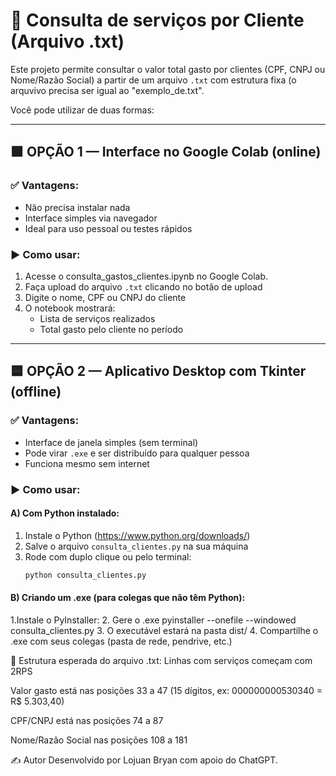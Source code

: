 # 🧾 Consulta de serviços por Cliente (Arquivo .txt)

Este projeto permite consultar o valor total gasto por clientes (CPF, CNPJ ou Nome/Razão Social) a partir de um arquivo `.txt` com estrutura fixa (o arquvivo precisa ser igual ao "exemplo_de.txt".

Você pode utilizar de duas formas:

---

## 🟩 OPÇÃO 1 — Interface no Google Colab (online)

### ✅ Vantagens:
- Não precisa instalar nada
- Interface simples via navegador
- Ideal para uso pessoal ou testes rápidos

### ▶️ Como usar:
1. Acesse o consulta_gastos_clientes.ipynb no Google Colab.
2. Faça upload do arquivo `.txt` clicando no botão de upload
3. Digite o nome, CPF ou CNPJ do cliente
4. O notebook mostrará:
   - Lista de serviços realizados
   - Total gasto pelo cliente no período

---

## 🟦 OPÇÃO 2 — Aplicativo Desktop com Tkinter (offline)

### ✅ Vantagens:
- Interface de janela simples (sem terminal)
- Pode virar `.exe` e ser distribuído para qualquer pessoa
- Funciona mesmo sem internet

### ▶️ Como usar:

#### A) Com Python instalado:
1. Instale o Python (https://www.python.org/downloads/)
2. Salve o arquivo `consulta_clientes.py` na sua máquina
3. Rode com duplo clique ou pelo terminal:
   ```bash
   python consulta_clientes.py

#### B) Criando um .exe (para colegas que não têm Python):
1.Instale o PyInstaller:
2. Gere o .exe
pyinstaller --onefile --windowed consulta_clientes.py
3. O executável estará na pasta dist/
4. Compartilhe o .exe com seus colegas (pasta de rede, pendrive, etc.)

📄 Estrutura esperada do arquivo .txt:
Linhas com serviços começam com 2RPS

Valor gasto está nas posições 33 a 47 (15 dígitos, ex: 000000000530340 = R$ 5.303,40)

CPF/CNPJ está nas posições 74 a 87

Nome/Razão Social nas posições 108 a 181



✍️ Autor
Desenvolvido por Lojuan Bryan com apoio do ChatGPT.
